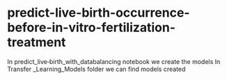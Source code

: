 # predict-live-birth-occurrence-before-in-vitro-fertilization-treatment
 In predict_live‑birth_with_databalancing notebook we create the models 
 In Transfer _Learning_Models folder we can find models created
